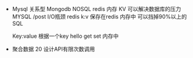 - Mysql 关系型
    Mongodb NOSQL
    redis 内存 KV
    可以解决数据库的压力 
    MYSQL /post I/O瓶颈
    redis k:v 保存在redis 内存中
    可以挡掉90%以上的SQL 

    Key:value
    根据一个key hello
    get set 内存中


- 聚合数据 20
设计API有限次数调用